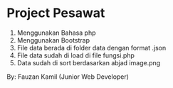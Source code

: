 # Project Pesawat
1. Menggunakan Bahasa php 
2. Menggunakan Bootstrap 
3. File data berada di folder data dengan format .json 
4. File data sudah di load di file fungsi.php
5. Data sudah di sort berdasarkan abjad
image.png

By: Fauzan Kamil (Junior Web Developer)
